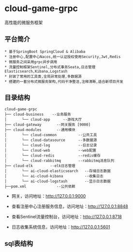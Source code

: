 # cloud-game-grpc
高性能的微服务框架

## 平台简介

~~~
* 基于SpringBoot SpringCloud & Alibaba
* 注册中心,配置中心Nacos,统一认证授权使用Security,Jwt,Redis
* 微服务之间采用grpc异步调用
* 流量控制框架Sentinel,分布式事务Seata,日志管理Elasticsearch,Kibana,Logstash
* 封装了常用的工具类,全局异常处理,多数据源
* 搭建的一套分布式微服务架构,代码干净整洁,注释清晰,适合新项目开发
~~~

## 目录结构

~~~
cloud-game-grpc
├── cloud-business    --业务服务
│       └── cloud-app      --游戏大厅
├── cloud-gateway       --网关服务 [9000]
├── cloud-modules       --通用模块
│       └── cloud-common          --公共工具
│       └── cloud-datasource      --多数据源
│       └── cloud-log             --日志记录
│       └── cloud-web             --web配置
│       └── cloud-redis           --redis缓存
│       └── cloud-rabbitmq        --rabbitmq消息队列
├── cloud-elk        --elk日志管理
│       └── ai-cloud-elasticsearch   --存储日志数据
│       └── ai-cloud-kibana          --收集日志   
│       └── ai-cloud-logstash        --显示日志数据
├──pom.xml              --公共依赖
~~~


- 网关，访问地址：http://127.0.0.1:9000

- 查看注册中心注册服务信息，访问地址：http://127.0.0.1:8848

- 查看Sentinel流量控制台，访问地址：http://127.0.0.1:8718

- 日志收集系统信息，访问地址：http://127.0.0.1:5601

## sql表结构
